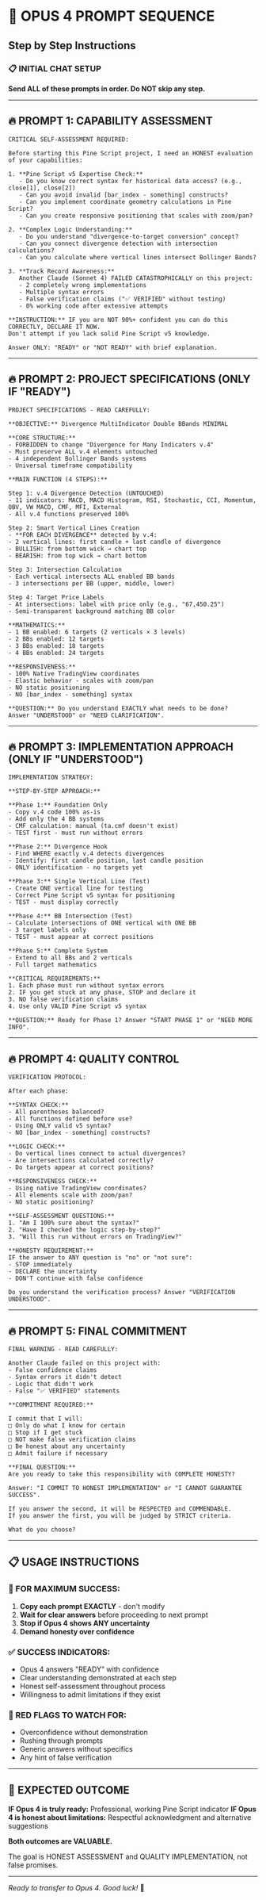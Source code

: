 # 🎯 OPUS 4 PROMPT SEQUENCE
## Step by Step Instructions

### 📋 INITIAL CHAT SETUP

**Send ALL of these prompts in order. Do NOT skip any step.**

---

## 🔥 PROMPT 1: CAPABILITY ASSESSMENT

```
CRITICAL SELF-ASSESSMENT REQUIRED:

Before starting this Pine Script project, I need an HONEST evaluation of your capabilities:

1. **Pine Script v5 Expertise Check:**
   - Do you know correct syntax for historical data access? (e.g., close[1], close[2])
   - Can you avoid invalid [bar_index - something] constructs?
   - Can you implement coordinate geometry calculations in Pine Script?
   - Can you create responsive positioning that scales with zoom/pan?

2. **Complex Logic Understanding:**
   - Do you understand "divergence-to-target conversion" concept?
   - Can you connect divergence detection with intersection calculations?
   - Can you calculate where vertical lines intersect Bollinger Bands?

3. **Track Record Awareness:**
   Another Claude (Sonnet 4) FAILED CATASTROPHICALLY on this project:
   - 2 completely wrong implementations
   - Multiple syntax errors
   - False verification claims ("✅ VERIFIED" without testing)
   - 0% working code after extensive attempts

**INSTRUCTION:** IF you are NOT 90%+ confident you can do this CORRECTLY, DECLARE IT NOW.
Don't attempt if you lack solid Pine Script v5 knowledge.

Answer ONLY: "READY" or "NOT READY" with brief explanation.
```

---

## 🔥 PROMPT 2: PROJECT SPECIFICATIONS (ONLY IF "READY")

```
PROJECT SPECIFICATIONS - READ CAREFULLY:

**OBJECTIVE:** Divergence MultiIndicator Double BBands MINIMAL

**CORE STRUCTURE:**
- FORBIDDEN to change "Divergence for Many Indicators v.4"
- Must preserve ALL v.4 elements untouched
- 4 independent Bollinger Bands systems
- Universal timeframe compatibility

**MAIN FUNCTION (4 STEPS):**

Step 1: v.4 Divergence Detection (UNTOUCHED)
- 11 indicators: MACD, MACD Histogram, RSI, Stochastic, CCI, Momentum, OBV, VW MACD, CMF, MFI, External
- All v.4 functions preserved 100%

Step 2: Smart Vertical Lines Creation
- **FOR EACH DIVERGENCE** detected by v.4:
- 2 vertical lines: first candle + last candle of divergence
- BULLISH: from bottom wick → chart top
- BEARISH: from top wick → chart bottom

Step 3: Intersection Calculation
- Each vertical intersects ALL enabled BB bands
- 3 intersections per BB (upper, middle, lower)

Step 4: Target Price Labels
- At intersections: label with price only (e.g., "67,450.25")
- Semi-transparent background matching BB color

**MATHEMATICS:**
- 1 BB enabled: 6 targets (2 verticals × 3 levels)
- 2 BBs enabled: 12 targets
- 3 BBs enabled: 18 targets
- 4 BBs enabled: 24 targets

**RESPONSIVENESS:**
- 100% Native TradingView coordinates
- Elastic behavior - scales with zoom/pan
- NO static positioning
- NO [bar_index - something] syntax

**QUESTION:** Do you understand EXACTLY what needs to be done?
Answer "UNDERSTOOD" or "NEED CLARIFICATION".
```

---

## 🔥 PROMPT 3: IMPLEMENTATION APPROACH (ONLY IF "UNDERSTOOD")

```
IMPLEMENTATION STRATEGY:

**STEP-BY-STEP APPROACH:**

**Phase 1:** Foundation Only
- Copy v.4 code 100% as-is
- Add only the 4 BB systems
- CMF calculation: manual (ta.cmf doesn't exist)
- TEST first - must run without errors

**Phase 2:** Divergence Hook
- Find WHERE exactly v.4 detects divergences
- Identify: first candle position, last candle position
- ONLY identification - no targets yet

**Phase 3:** Single Vertical Line (Test)
- Create ONE vertical line for testing
- Correct Pine Script v5 syntax for positioning
- TEST - must display correctly

**Phase 4:** BB Intersection (Test)
- Calculate intersections of ONE vertical with ONE BB
- 3 target labels only
- TEST - must appear at correct positions

**Phase 5:** Complete System
- Extend to all BBs and 2 verticals
- Full target mathematics

**CRITICAL REQUIREMENTS:**
1. Each phase must run without syntax errors
2. IF you get stuck at any phase, STOP and declare it
3. NO false verification claims
4. Use only VALID Pine Script v5 syntax

**QUESTION:** Ready for Phase 1? Answer "START PHASE 1" or "NEED MORE INFO".
```

---

## 🔥 PROMPT 4: QUALITY CONTROL

```
VERIFICATION PROTOCOL:

After each phase:

**SYNTAX CHECK:**
- All parentheses balanced?
- All functions defined before use?
- Using ONLY valid v5 syntax?
- NO [bar_index - something] constructs?

**LOGIC CHECK:**
- Do vertical lines connect to actual divergences?
- Are intersections calculated correctly?
- Do targets appear at correct positions?

**RESPONSIVENESS CHECK:**
- Using native TradingView coordinates?
- All elements scale with zoom/pan?
- NO static positioning?

**SELF-ASSESSMENT QUESTIONS:**
1. "Am I 100% sure about the syntax?"
2. "Have I checked the logic step-by-step?"
3. "Will this run without errors on TradingView?"

**HONESTY REQUIREMENT:**
IF the answer to ANY question is "no" or "not sure":
- STOP immediately
- DECLARE the uncertainty
- DON'T continue with false confidence

Do you understand the verification process? Answer "VERIFICATION UNDERSTOOD".
```

---

## 🔥 PROMPT 5: FINAL COMMITMENT

```
FINAL WARNING - READ CAREFULLY:

Another Claude failed on this project with:
- False confidence claims
- Syntax errors it didn't detect
- Logic that didn't work
- False "✅ VERIFIED" statements

**COMMITMENT REQUIRED:**

I commit that I will:
□ Only do what I know for certain
□ Stop if I get stuck
□ NOT make false verification claims
□ Be honest about any uncertainty
□ Admit failure if necessary

**FINAL QUESTION:**
Are you ready to take this responsibility with COMPLETE HONESTY?

Answer: "I COMMIT TO HONEST IMPLEMENTATION" or "I CANNOT GUARANTEE SUCCESS".

If you answer the second, it will be RESPECTED and COMMENDABLE.
If you answer the first, you will be judged by STRICT criteria.

What do you choose?
```

---

## 📋 USAGE INSTRUCTIONS

### 🎯 FOR MAXIMUM SUCCESS:

1. **Copy each prompt EXACTLY** - don't modify
2. **Wait for clear answers** before proceeding to next prompt
3. **Stop if Opus 4 shows ANY uncertainty**
4. **Demand honesty over confidence**

### ✅ SUCCESS INDICATORS:
- Opus 4 answers "READY" with confidence
- Clear understanding demonstrated at each step
- Honest self-assessment throughout process
- Willingness to admit limitations if they exist

### 🚨 RED FLAGS TO WATCH FOR:
- Overconfidence without demonstration
- Rushing through prompts
- Generic answers without specifics
- Any hint of false verification

---

## 🎯 EXPECTED OUTCOME

**IF Opus 4 is truly ready:** Professional, working Pine Script indicator
**IF Opus 4 is honest about limitations:** Respectful acknowledgment and alternative suggestions

**Both outcomes are VALUABLE.**

The goal is HONEST ASSESSMENT and QUALITY IMPLEMENTATION, not false promises.

---

*Ready to transfer to Opus 4. Good luck!* 🚀
